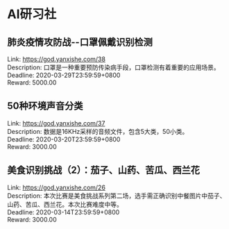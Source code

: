 # AI研习社



## 肺炎疫情攻防战--口罩佩戴识别检测

Link: https://god.yanxishe.com/38  
Description: 口罩是一种重要预防传染病手段，口罩检测有着重要的应用场景。  
Deadline: 2020-03-29T23:59:59+0800  
Reward: 5000.00  


## 50种环境声音分类

Link: https://god.yanxishe.com/37  
Description: 数据是16KHz采样的音频文件，包含5大类，50小类。  
Deadline: 2020-03-20T23:59:59+0800  
Reward: 3000.00  


## 美食识别挑战（2）：茄子、山药、苦瓜、西兰花

Link: https://god.yanxishe.com/26  
Description: 本次比赛是美食挑战系列第二场，选手需正确识别中餐图片中茄子、山药、苦瓜、西兰花。本次比赛难度中等。  
Deadline: 2020-03-14T23:59:59+0800  
Reward: 3000.00  

